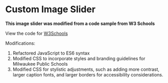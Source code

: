 # Custom Image Slider

**This image slider was modified from a code sample from W3 Schools**

View the code for [W3Schools](https://www.w3schools.com/howto/howto_js_slideshow.asp)

Modifications:
1. Refactored JavaScript to ES6 syntax
2. Modified CSS to incorporate styles and branding guidelines for Milwaukee Public Schools
3. Modified CSS for stylistic adjustments, such as adding more contrast, larger caption fonts, and larger borders for accessibility considerations.
